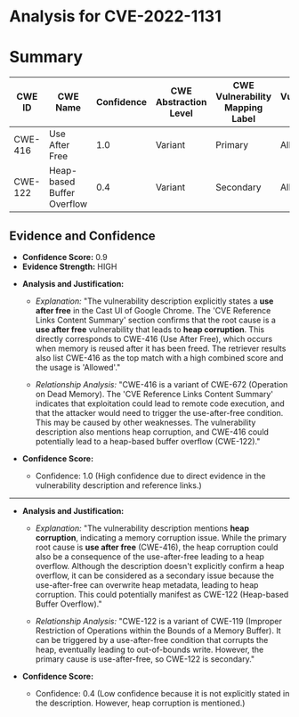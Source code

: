 # Analysis for CVE-2022-1131

# Summary
| CWE ID  | CWE Name           | Confidence | CWE Abstraction Level | CWE Vulnerability Mapping Label | CWE-Vulnerability Mapping Notes |
|---------|--------------------|------------|-----------------------|---------------------------------|-----------------------------------|
| CWE-416 | Use After Free     | 1.0        | Variant               | Primary                         | Allowed                           |
| CWE-122 | Heap-based Buffer Overflow | 0.4      | Variant               | Secondary                       | Allowed                           |

## Evidence and Confidence

*   **Confidence Score:** 0.9
*   **Evidence Strength:** HIGH

- **Analysis and Justification:**  
  - *Explanation:* "The vulnerability description explicitly states a **use after free** in the Cast UI of Google Chrome. The 'CVE Reference Links Content Summary' section confirms that the root cause is a **use after free** vulnerability that leads to **heap corruption**. This directly corresponds to CWE-416 (Use After Free), which occurs when memory is reused after it has been freed. The retriever results also list CWE-416 as the top match with a high combined score and the usage is 'Allowed'."
  
  - *Relationship Analysis:* "CWE-416 is a variant of CWE-672 (Operation on Dead Memory). The 'CVE Reference Links Content Summary' indicates that exploitation could lead to remote code execution, and that the attacker would need to trigger the use-after-free condition. This may be caused by other weaknesses. The vulnerability description also mentions heap corruption, and CWE-416 could potentially lead to a heap-based buffer overflow (CWE-122)."

- **Confidence Score:**  
  - Confidence: 1.0 (High confidence due to direct evidence in the vulnerability description and reference links.)

---

- **Analysis and Justification:**  
  - *Explanation:* "The vulnerability description mentions **heap corruption**, indicating a memory corruption issue. While the primary root cause is **use after free** (CWE-416), the heap corruption could also be a consequence of the use-after-free leading to a heap overflow. Although the description doesn't explicitly confirm a heap overflow, it can be considered as a secondary issue because the use-after-free can overwrite heap metadata, leading to heap corruption. This could potentially manifest as CWE-122 (Heap-based Buffer Overflow)."
  
  - *Relationship Analysis:* "CWE-122 is a variant of CWE-119 (Improper Restriction of Operations within the Bounds of a Memory Buffer). It can be triggered by a use-after-free condition that corrupts the heap, eventually leading to out-of-bounds write. However, the primary cause is use-after-free, so CWE-122 is secondary."

- **Confidence Score:**  
  - Confidence: 0.4 (Low confidence because it is not explicitly stated in the description. However, heap corruption is mentioned.)